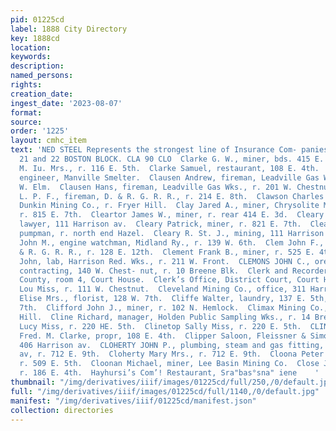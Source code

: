 ```yaml
---
pid: 01225cd
label: 1888 City Directory
key: 1888cd
location: 
keywords: 
description: 
named_persons: 
rights: 
creation_date: 
ingest_date: '2023-08-07'
format: 
source: 
order: '1225'
layout: cmhc_item
text: 'NED STEEL Represents the strongest line of Insurance Com- panies in the City.
  21 and 22 BOSTON BLOCK. CLA 90 CLO  Clarke G. W., miner, bds. 415 E. 6th.  Clarke
  M. Iu. Mrs., r. 116 E. 5th.  Clarke Samuel, restaurant, 108 E. 4th.  Clarkson George,
  engineer, Manville Smelter.  Clausen Andrew, fireman, Leadville Gas Wks., r. 308
  W. Elm.  Clausen Hans, fireman, Leadville Gas Wks., r. 201 W. Chestnut.  Clausen
  L. P. F., fireman, D. & R. G. R. R., r. 214 E. 8th.  Clawson Charles W., engineer,
  Dunkin Mining Co., r. Fryer Hill.  Clay Jared A., miner, Chrysolite Mining Co.,
  r. 815 E. 7th.  Cleartor James W., miner, r. rear 414 E. 3d.  Cleary Nicholas F.,
  lawyer, 111 Harrison av.  Cleary Patrick, miner, r. 821 E. 7th.  Cleary Richard,
  pumpman, r. north end Hazel.  Cleary R. St. J., mining, 111 Harrison av.  Clegg
  John M., engine watchman, Midland Ry., r. 139 W. 6th.  Clem John F., engineer, D.
  & R. G. R. R., r. 128 E. 12th.  Clement Frank B., miner, r. 525 E. 4th.  Clements
  John, lab, Harrison Red. Wks., r. 211 W. Front.  CLEMONS JOHN C., ore hauling and
  contracting, 140 W. Chest- nut, r. 10 Breene Blk.  Clerk and Recorder’s Office,
  County, room 4, Court House.  Clerk’s Office, District Court, Court House.  Cleveland
  Lou Miss, r. 111 W. Chestnut.  Cleveland Mining Co., office, 311 Harrison av.  Cliffe
  Elise Mrs., florist, 128 W. 7th.  Cliffe Walter, laundry, 137 E. 5th, r. 128 W.
  7th.  Clifford John J., miner, r. 102 N. Hemlock.  Climax Mining Co., mines, Fryer
  Hill.  Cline Richard, manager, Holden Public Sampling Wks., r. 14 Breene Blk.  Clinetop
  Lucy Miss, r. 220 HE. 5th.  Clinetop Sally Miss, r. 220 E. 5th.  CLINTON LUNCH ROOM,
  Fred. M. Clarke, propr, 108 E. 4th.  Clipper Saloon, Fleissner & Simon, proprs,
  406 Harrison av.  CLOHERTY JOHN P., plumbing, steam and gas fitting, 711 Harrison
  av, r. 712 E. 9th.  Cloherty Mary Mrs., r. 712 E. 9th.  Cloona Peter A., miner,
  r. 509 E. 5th.  Cloonan Michael, miner, Lee Basin Mining Co.  Close J. H., carpenter,
  r. 186 E. 4th.  Hayhursi’s Com’! Restaurant, Sra"bas°sna" iene    '
thumbnail: "/img/derivatives/iiif/images/01225cd/full/250,/0/default.jpg"
full: "/img/derivatives/iiif/images/01225cd/full/1140,/0/default.jpg"
manifest: "/img/derivatives/iiif/01225cd/manifest.json"
collection: directories
---
```

